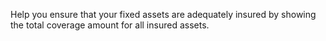 Help you ensure that your fixed assets are adequately insured by showing the total coverage amount for all insured assets.

